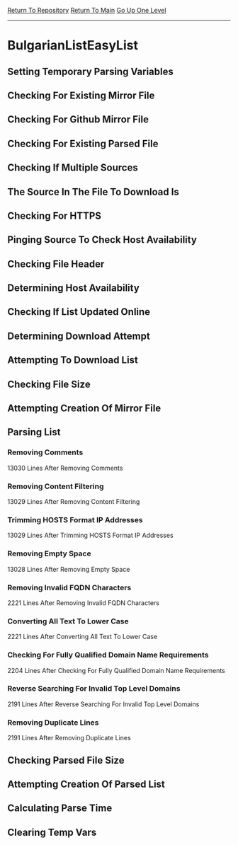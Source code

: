 [Return To Repository](https://github.com/deathbybandaid/piholeparser/)
[Return To Main](https://github.com/deathbybandaid/piholeparser/blob/master/RecentRunLogs/Mainlog.md)
[Go Up One Level](https://github.com/deathbybandaid/piholeparser/blob/master/RecentRunLogs/TopLevelScripts/30-Processing-Blacklists.md)
____________________________________
# BulgarianListEasyList
## Setting Temporary Parsing Variables
## Checking For Existing Mirror File
## Checking For Github Mirror File
## Checking For Existing Parsed File
## Checking If Multiple Sources
## The Source In The File To Download Is
## Checking For HTTPS
## Pinging Source To Check Host Availability
## Checking File Header
## Determining Host Availability
## Checking If List Updated Online
## Determining Download Attempt
## Attempting To Download List
## Checking File Size
## Attempting Creation Of Mirror File
## Parsing List
### Removing Comments
13030 Lines After Removing Comments
### Removing Content Filtering
13029 Lines After Removing Content Filtering
### Trimming HOSTS Format IP Addresses
13029 Lines After Trimming HOSTS Format IP Addresses
### Removing Empty Space
13028 Lines After Removing Empty Space
### Removing Invalid FQDN Characters
2221 Lines After Removing Invalid FQDN Characters
### Converting All Text To Lower Case
2221 Lines After Converting All Text To Lower Case
### Checking For Fully Qualified Domain Name Requirements
2204 Lines After Checking For Fully Qualified Domain Name Requirements
### Reverse Searching For Invalid Top Level Domains
2191 Lines After Reverse Searching For Invalid Top Level Domains
### Removing Duplicate Lines
2191 Lines After Removing Duplicate Lines
## Checking Parsed File Size
## Attempting Creation Of Parsed List
## Calculating Parse Time
## Clearing Temp Vars
